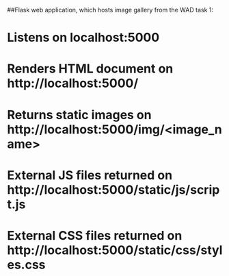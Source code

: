 ##Flask web application, which hosts image gallery from the WAD task 1:

# Listens on localhost:5000
# Renders HTML document on http://localhost:5000/
# Returns static images on http://localhost:5000/img/<image_name>
# External JS files returned on http://localhost:5000/static/js/script.js
# External CSS files returned on http://localhost:5000/static/css/styles.css

